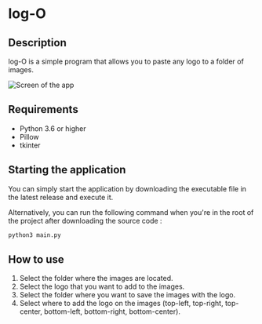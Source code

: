 # log-O

## Description

log-O is a simple program that allows you to paste any logo to a folder of images.

![Screen of the app](https://github.com/QuentMe/log-O/blob/154690f01f0f838b715d8dc659dcf260a06f5c0f/screen.png?raw=true)

## Requirements

- Python 3.6 or higher
- Pillow
- tkinter

## Starting the application

You can simply start the application by downloading the executable file in the latest release and execute it.

Alternatively, you can run the following command when you're in the root of the project after downloading the source code :

```bash
python3 main.py
```

## How to use

1. Select the folder where the images are located.
2. Select the logo that you want to add to the images.
3. Select the folder where you want to save the images with the logo.
4. Select where to add the logo on the images (top-left, top-right, top-center, bottom-left, bottom-right, bottom-center).
